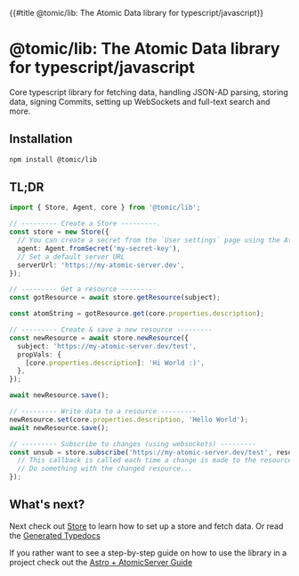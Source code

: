 {{#title @tomic/lib: The Atomic Data library for typescript/javascript}}

# @tomic/lib: The Atomic Data library for typescript/javascript

Core typescript library for fetching data, handling JSON-AD parsing, storing data, signing Commits, setting up WebSockets and full-text search and more.

## Installation

```sh
npm install @tomic/lib
```

## TL;DR

```ts
import { Store, Agent, core } from '@tomic/lib';

// --------- Create a Store ---------.
const store = new Store({
  // You can create a secret from the `User settings` page using the AtomicServer UI
  agent: Agent.fromSecret('my-secret-key'),
  // Set a default server URL
  serverUrl: 'https://my-atomic-server.dev',
});

// --------- Get a resource ---------
const gotResource = await store.getResource(subject);

const atomString = gotResource.get(core.properties.description);

// --------- Create & save a new resource ---------
const newResource = await store.newResource({
  subject: 'https://my-atomic-server.dev/test',
  propVals: {
    [core.properties.description]: 'Hi World :)',
  },
});

await newResource.save();

// --------- Write data to a resource ---------
newResource.set(core.properties.description, 'Hello World');
await newResource.save();

// --------- Subscribe to changes (using websockets) ---------
const unsub = store.subscribe('https://my-atomic-server.dev/test', resource => {
  // This callback is called each time a change is made to the resource client or serverside.
  // Do something with the changed resource...
});
```

## What's next?

Next check out [Store](./js-lib/store.md) to learn how to set up a store and fetch data.
Or read the [Generated Typedocs](https://atomic-lib.netlify.app/modules/_tomic_lib)

If you rather want to see a step-by-step guide on how to use the library in a project check out the [Astro + AtomicServer Guide](<javascript:alert('TODO: Add link');>)
